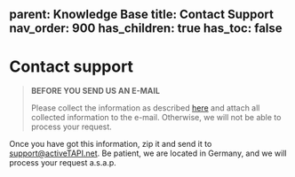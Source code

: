 parent: Knowledge Base
title: Contact Support
nav_order: 900
has_children: true
has_toc: false
---

# Contact support

> **BEFORE YOU SEND US AN E-MAIL**
>
> Please collect the information as described [here](digDown.md) and attach all collected information to the e-mail. Otherwise, we will not be able to process your request.

Once you have got this information, zip it and send it to [support@activeTAPI.net](mailto:support@activeTAPI.net). Be patient, we are located in Germany, and we will process your request a.s.a.p.